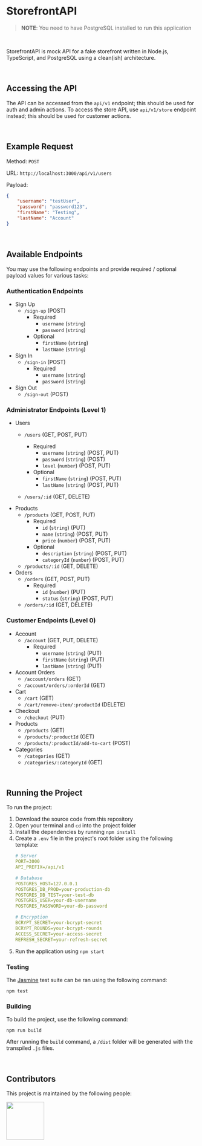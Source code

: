 # StorefrontAPI
> **NOTE**: You need to have PostgreSQL installed to run this application

<br>

StorefrontAPI is mock API for a fake storefront written in Node.js, TypeScript, and PostgreSQL using a clean(ish) architecture.


<br>

## Accessing the API
The API can be accessed from the `api/v1` endpoint; this should be used for auth and admin actions. To access the store API, use `api/v1/store` endpoint instead; this should be used for customer actions.

<br>

## Example Request

Method: `POST`

URL: `http://localhost:3000/api/v1/users`

Payload:
```json
{
    "username": "testUser",
    "password": "password123",
    "firstName": "Testing",
    "lastName": "Account"
}
```

<br>

## Available Endpoints
You may use the following endpoints and provide required / optional payload values for various tasks:

### Authentication Endpoints
- Sign Up
  - `/sign-up` (POST)
    - Required
      - `username` (`string`)
      - `password` (`string`)
    - Optional
      - `firstName` (`string`)
      - `lastName` (`string`)
- Sign In
  - `/sign-in` (POST)
    - Required
      - `username` (`string`)
      - `password` (`string`)
- Sign Out
  - `/sign-out` (POST)

### Administrator Endpoints (Level 1)
- Users
  - `/users` (GET, POST, PUT)
    - Required
      - `username` (`string`) (POST, PUT)
      - `password` (`string`) (POST)
      - `level` (`number`) (POST, PUT)
    - Optional
      - `firstName` (`string`) (POST, PUT)
      - `lastName` (`string`) (POST, PUT)

  - `/users/:id` (GET, DELETE)
- Products
  - `/products` (GET, POST, PUT)
    - Required
      - `id` (`string`) (PUT)
      - `name` (`string`) (POST, PUT)
      - `price` (`number`) (POST, PUT)
    - Optional
      - `description` (`string`) (POST, PUT)
      - `categoryId` (`number`) (POST, PUT)
  - `/products/:id` (GET, DELETE)
- Orders
  - `/orders` (GET, POST, PUT)
    - Required
      - `id` (`number`) (PUT)
      - `status` (`string`) (POST, PUT)
  - `/orders/:id` (GET, DELETE)

### Customer Endpoints (Level 0)
- Account
  - `/account` (GET, PUT, DELETE)
    - Required
      - `username` (`string`) (PUT)
      - `firstName` (`string`) (PUT)
      - `lastName` (`string`) (PUT)
- Account Orders
  - `/account/orders` (GET)
  - `/account/orders/:orderId` (GET)
- Cart
  - `/cart` (GET)
  - `/cart/remove-item/:productId` (DELETE)
- Checkout
  - `/checkout` (PUT)
- Products
  - `/products` (GET)
  - `/products/:productId` (GET)
  - `/products/:productId/add-to-cart` (POST)
- Categories
  - `/categories` (GET)
  - `/categories/:categoryId` (GET)

<br>

## Running the Project
To run the project:
1. Download the source code from this repository
2. Open your terminal and `cd` into the project folder
3. Install the dependencies by running  `npm install` 
4. Create a `.env` file in the project's root folder using the following template:
   ```YAML
   # Server
   PORT=3000
   API_PREFIX=/api/v1

   # Database
   POSTGRES_HOST=127.0.0.1
   POSTGRES_DB_PROD=your-production-db
   POSTGRES_DB_TEST=your-test-db
   POSTGRES_USER=your-db-username
   POSTGRES_PASSWORD=your-db-password

   # Encryption
   BCRYPT_SECRET=your-bcrypt-secret
   BCRYPT_ROUNDS=your-bcrypt-rounds
   ACCESS_SECRET=your-access-secret
   REFRESH_SECRET=your-refresh-secret
   ```
5. Run the application using `npm start`

### Testing
The [Jasmine](https://www.npmjs.com/package/jasmine) test suite can be ran using the following command:

```npm test```

### Building
To build the project, use the following command:

```npm run build```

After running the `build` command, a  `/dist` folder will be generated with the transpiled `.js` files.

<br>

## Contributors
This project is maintained by the following people:
<p>
    <a href="https://github.com/tyeporter">
        <img src="https://avatars1.githubusercontent.com/u/16263420?s=460&v=4" width="100" height="100" />
    </a>
</p>
